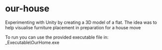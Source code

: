 # our-house
Experimenting with Unity by creating a 3D model of a flat. 
The idea was to help visualise furniture placement in preparation for a house move


To run you can use the provided executable file in: _Executable\OurHome.exe
